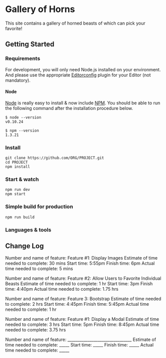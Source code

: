 # Gallery of Horns

This site contains a gallery of horned beasts of which can pick your favorite!

## Getting Started

### Requirements

For development, you will only need Node.js installed on your environment.
And please use the appropriate [Editorconfig](http://editorconfig.org/) plugin for your Editor (not mandatory).

#### Node

[Node](http://nodejs.org/) is really easy to install & now include [NPM](https://npmjs.org/).
You should be able to run the following command after the installation procedure
below.

    $ node --version
    v0.10.24

    $ npm --version
    1.3.21

### Install

    git clone https://github.com/ORG/PROJECT.git
    cd PROJECT
    npm install

### Start & watch

    npm run dev
    npm start

### Simple build for production

    npm run build

### Languages & tools

## Change Log

Number and name of feature: Feature #1: Display Images
Estimate of time needed to complete: 30 mins
Start time: 5:55pm
Finish time: 6pm
Actual time needed to complete: 5 mins

Number and name of feature: Feature #2: Allow Users to Favorite Individual Beasts
Estimate of time needed to complete: 1 hr
Start time: 3pm
Finish time: 4:40pm
Actual time needed to complete: 1.75 hrs

Number and name of feature: Feature 3: Bootstrap
Estimate of time needed to complete: 2 hrs
Start time: 4:45pm
Finish time: 5:45pm
Actual time needed to complete: 1 hr

Number and name of feature: Feature #1: Display a Modal
Estimate of time needed to complete: 3 hrs
Start time: 5pm
Finish time: 8:45pm
Actual time needed to complete: 3.75 hrs

Number and name of feature: ________________________________
Estimate of time needed to complete: _____
Start time: _____
Finish time: _____
Actual time needed to complete: _____
